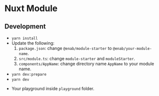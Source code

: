 # Nuxt Module

## Development

- `yarn install`
- Update the following:
    1. `package.json`: change `@enab/module-starter` to `@enab/your-module-name`.
    2. `src/module.ts`: change `module-starter` and `moduleStarter`.
    3. `components/AppName`: change directory name `AppName` to your module name.
- `yarn dev:prepare`
- `yarn dev`

* Your playground inside `playground` folder.
